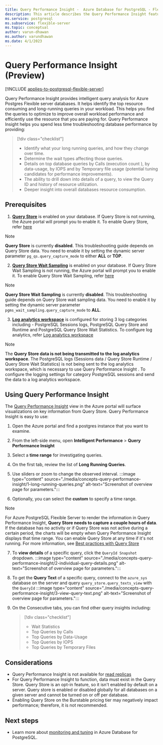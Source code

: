 ```yaml
---
title: Query Performance Insight -  Azure Database for PostgreSQL - Flexible server
description: This article describes the Query Performance Insight feature in  Azure Database for PostgreSQL - Flexible server.
ms.service: postgresql
ms.subservice: flexible-server
ms.topic: conceptual
author: varun-dhawan
ms.author: varundhawan
ms.date: 4/1/2023
---
```


# Query Performance Insight (Preview)

[!INCLUDE [applies-to-postgresql-flexible-server](../includes/applies-to-postgresql-flexible-server.md)]

Query Performance Insight provides intelligent query analysis for Azure Postgres Flexible server databases. It helps identify the top resource consuming and long-running queries in your workload. This helps you find the queries to optimize to improve overall workload performance and efficiently use the resource that you are paying for. Query Performance Insight helps you spend less time troubleshooting database performance by providing:

>[!div class="checklist"]
> * Identify what your long running queries, and how they change over time.
> * Determine the wait types affecting those queries.
> * Details on top database queries by Calls (execution count ), by data-usage, by IOPS and by Temporary file usage (potential tuning candidates for performance improvements).
> * The ability to drill down into details of a query, to view the Query ID and history of resource utilization.
> * Deeper insight into overall databases resource consumption.

## Prerequisites

1. **[Query Store](concepts-query-store.md)** is enabled on your database. If Query Store is not running, the Azure portal will prompt you to enable it. To enable Query Store, refer [here](concepts-query-store.md#enable-query-store)

> [!NOTE]
> **Query Store** is currently **disabled**. This troubleshooting guide depends on Query Store data. You need to enable it by setting the dynamic server parameter `pg_qs.query_capture_mode` to either **ALL** or **TOP**.

2. **[Query Store Wait Sampling](concepts-query-store.md)** is enabled on your database. If Query Store Wait Sampling is not running, the Azure portal will prompt you to enable it. To enable Query Store Wait Sampling, refer [here](concepts-query-store.md#enable-query-store-wait-sampling)

> [!NOTE]
> **Query Store Wait Sampling** is currently **disabled**. This troubleshooting guide depends on Query Store wait sampling data. You need to enable it by setting the dynamic server parameter `pgms_wait_sampling.query_capture_mode` to **ALL**.

3. **[Log analytics workspace](howto-configure-and-access-logs.md)** is configured for storing 3 log categories including - PostgreSQL Sessions logs, PostgreSQL Query Store and Runtime and PostgreSQL Query Store Wait Statistics. To configure log analytics, refer [Log analytics workspace](howto-configure-and-access-logs.md#configure-diagnostic-settings)

> [!NOTE]
> The **Query Store data is not being transmitted to the log analytics workspace**. The PostgreSQL logs (Sessions data / Query Store Runtime / Query Store Wait Statistics) is not being sent to the log analytics workspace, which is necessary to use Query Performance Insight . To configure the logging settings for category PostgreSQL sessions and send the data to a log analytics workspace.

## Using Query Performance Insight

The [Query Performance Insight](concepts-query-performance-insight.md) view in the Azure portal will surface visualizations on key information from Query Store. Query Performance Insight is easy to use:

1. Open the Azure portal and find a postgres instance that you want to examine.
2. From the left-side menu, open **Intelligent Performance** > **Query Performance Insight**
3. Select a **time range** for investigating queries.
4. On the first tab, review the list of **Long Running Queries**.
5. Use sliders or zoom to change the observed interval.
:::image type="content" source="./media/concepts-query-performance-insight/1-long-running-queries.png" alt-text="Screenshot of overview page for parameters.":::

6. Optionally, you can select the **custom** to specify a time range.

> [!NOTE]
> For Azure PostgreSQL Flexible Server to render the information in Query Performance Insight, **Query Store needs to capture a couple hours of data**. If the database has no activity or if Query Store was not active during a certain period, the charts will be empty when Query Performance Insight displays that time range. You can enable Query Store at any time if it's not running. For more information, see [Best practices with Query Store](concepts-query-store-best-practices)

7. To **view details** of a specific query, click the `QueryId Snapshot` dropdown.
:::image type="content" source="./media/concepts-query-performance-insight/2-individual-query-details.png" alt-text="Screenshot of overview page for parameters.":::

8. To get the **Query Text** of a specific query, connect to the `azure_sys` database on the server and query `query_store.query_texts_view` with the `QueryId`
:::image type="content" source="./media/concepts-query-performance-insight/3-view-query-text.png" alt-text="Screenshot of overview page for parameters.":::

9. On the Consecutive tabs, you can find other query insights including:
    >[!div class="checklist"]
    > * Wait Statistics
    > * Top Queries by Calls
    > * Top Queries by Data-Usage
    > * Top Queries by IOPS
    > * Top Queries by Temporary Files

## Considerations

* Query Performance Insight is not available for [read replicas](concepts-read-replicas.md)
* For Query Performance Insight to function, data must exist in the Query Store. Query Store is an opt-in feature, so it isn't enabled by default on a server. Query store is enabled or disabled globally for all databases on a given server and cannot be turned on or off per database.
* Enabling Query Store on the Burstable pricing tier may negatively impact performance; therefore, it is not recommended.


## Next steps

- Learn more about [monitoring and tuning](concepts-monitoring.md) in Azure Database for PostgreSQL.
